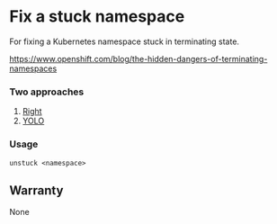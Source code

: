 Fix a stuck namespace
===

For fixing a Kubernetes namespace stuck in terminating state.

https://www.openshift.com/blog/the-hidden-dangers-of-terminating-namespaces

### Two approaches
1. [Right](https://github.com/kubernetes/kubernetes/issues/60807#issuecomment-524772920)
2. [YOLO](https://github.com/kubernetes/kubernetes/issues/60807#issuecomment-408599873)

### Usage
`unstuck <namespace>`

## Warranty
None
